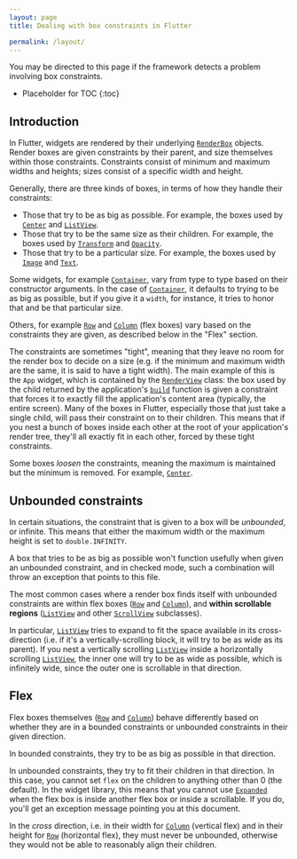 ```yaml
---
layout: page
title: Dealing with box constraints in Flutter

permalink: /layout/
---
```


You may be directed to this page if the framework detects a problem
involving box constraints.

* Placeholder for TOC
{:toc}

## Introduction

In Flutter, widgets are rendered by their underlying [`RenderBox`](https://docs.flutter.io/flutter/rendering/RenderBox-class.html) objects. Render boxes are given
constraints by their parent, and size themselves within those
constraints. Constraints consist of minimum and maximum widths and
heights; sizes consist of a specific width and height.

Generally, there are three kinds of boxes, in terms of how they handle
their constraints:

- Those that try to be as big as possible.
  For example, the boxes used by [`Center`](https://docs.flutter.io/flutter/widgets/Center-class.html) and [`ListView`](https://docs.flutter.io/flutter/widgets/ListView-class.html).
- Those that try to be the same size as their children.
  For example, the boxes used by [`Transform`](https://docs.flutter.io/flutter/widgets/Transform-class.html) and [`Opacity`](https://docs.flutter.io/flutter/widgets/Opacity-class.html).
- Those that try to be a particular size.
  For example, the boxes used by [`Image`](https://docs.flutter.io/flutter/dart-ui/Image-class.html) and [`Text`](https://docs.flutter.io/flutter/widgets/Text-class.html).

Some widgets, for example [`Container`](https://docs.flutter.io/flutter/widgets/Container-class.html), vary from type to type based on
their constructor arguments. In the case of [`Container`](https://docs.flutter.io/flutter/widgets/Container-class.html), it defaults
to trying to be as big as possible, but if you give it a `width`, for
instance, it tries to honor that and be that particular size.

Others, for example [`Row`](https://docs.flutter.io/flutter/widgets/Row-class.html) and [`Column`](https://docs.flutter.io/flutter/widgets/Column-class.html) (flex boxes) vary based on the
constraints they are given, as described below in the "Flex" section.

The constraints are sometimes "tight", meaning that they leave no room
for the render box to decide on a size (e.g. if the minimum and
maximum width are the same, it is said to have a tight width). The
main example of this is the `App` widget, which is contained by the
[`RenderView`](https://docs.flutter.io/flutter/rendering/RenderView-class.html) class: the box used by the child returned by the
application's [`build`](https://docs.flutter.io/flutter/widgets/State/build.html) function is given a constraint that forces it to
exactly fill the application's content area (typically, the entire
screen). Many of the boxes in Flutter, especially those that just take a
single child, will pass their constraint on to their children. This
means that if you nest a bunch of boxes inside each other at the root
of your application's render tree, they'll all exactly fit in each
other, forced by these tight constraints.

Some boxes _loosen_ the constraints, meaning the maximum is maintained
but the minimum is removed. For example, [`Center`](https://docs.flutter.io/flutter/widgets/Center-class.html).

Unbounded constraints
---------------------

In certain situations, the constraint that is given to a box will be
_unbounded_, or infinite. This means that either the maximum width or
the maximum height is set to `double.INFINITY`.

A box that tries to be as big as possible won't function usefully when
given an unbounded constraint, and in checked mode, such a combination
will throw an exception that points to this file.

The most common cases where a render box finds itself with unbounded
constraints are within flex boxes ([`Row`](https://docs.flutter.io/flutter/widgets/Row-class.html)
and [`Column`](https://docs.flutter.io/flutter/widgets/Column-class.html)), 
and **within scrollable regions** 
([`ListView`](https://docs.flutter.io/flutter/widgets/ListView-class.html) 
and other [`ScrollView`](https://docs.flutter.io/flutter/widgets/ScrollView-class.html) subclasses).

In particular, [`ListView`](https://docs.flutter.io/flutter/widgets/ListView-class.html)
tries to expand to fit the space available
in its cross-direction (i.e. if it's a vertically-scrolling block, it
will try to be as wide as its parent). If you nest a vertically
scrolling [`ListView`](https://docs.flutter.io/flutter/widgets/ListView-class.html)
inside a horizontally scrolling [`ListView`](https://docs.flutter.io/flutter/widgets/ListView-class.html),
the inner one will try to be as wide as possible, which is infinitely
wide, since the outer one is scrollable in that direction.

Flex
----

Flex boxes themselves ([`Row`](https://docs.flutter.io/flutter/widgets/Row-class.html) 
and [`Column`](https://docs.flutter.io/flutter/widgets/Column-class.html)) 
behave differently based on
whether they are in a bounded constraints or unbounded constraints in
their given direction.

In bounded constraints, they try to be as big as possible in that
direction.

In unbounded constraints, they try to fit their children in that
direction. In this case, you cannot set `flex` on the children to
anything other than 0 (the default). In the widget library, this
means that you cannot use [`Expanded`](https://docs.flutter.io/flutter/widgets/Expanded-class.html)
when the flex box is inside
another flex box or inside a scrollable. If you do, you'll get an
exception message pointing you at this document.

In the _cross_ direction, i.e. in their width for [`Column`](https://docs.flutter.io/flutter/widgets/Column-class.html) (vertical flex) and in their height for [`Row`](https://docs.flutter.io/flutter/widgets/Row-class.html) (horizontal flex), they must never
be unbounded, otherwise they would not be able to reasonably align
their children.
